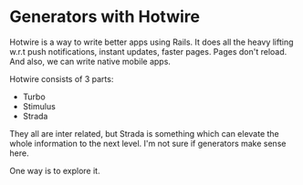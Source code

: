# Generators with Hotwire

Hotwire is a way to write better apps using Rails. It does all the heavy lifting
w.r.t push notifications, instant updates, faster pages. Pages don't reload. And
also, we can write native mobile apps.

Hotwire consists of 3 parts:

- Turbo
- Stimulus
- Strada

They all are inter related, but Strada is something which can elevate the whole
information to the next level. I'm not sure if generators make sense here.

One way is to explore it.
